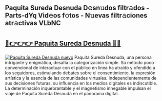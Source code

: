 ## Paquita Sureda Desnuda D𝚎sn𝚞dos filtr𝚊dos - Parts-dYq Vid𝚎os f𝚘tos - N𝚞evas filtr𝚊ciones atr𝚊ctivas VLbNC

# <h2><a href="http://mb6b2qz.tromn.icu/?c=Paquita+Sureda+Desnuda">🔗👉👉👉 Paquita Sureda Desnuda 🔗🔗</a></h2>

[![Paquita Sureda Desnuda nuevo](https://i.imgur.com/pEAQMta.gif)](http://mb6b2qz.tromn.icu/?c=Paquita+Sureda+Desnuda)
Paquita Sureda Desnuda, una persona intrigante y enigmática, desafía la categorización simple. Su método poco convencional de interactuar con el público en línea ha atraído y ofendido a los seguidores, estimulando debates sobre el consentimiento, la expresión artística y la esencia de las comunidades virtuales. Independientemente de sus decisiones futuras, su influencia en los medios digitales es indiscutible. La determinación inquebrantable y el magnetismo innegable impulsan el viaje de Paquita Sureda Desnuda en el panorama digital.
